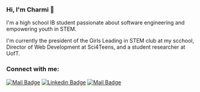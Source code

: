 ### Hi, I'm Charmi 👋
I'm a high school IB student passionate about software engineering and empowering youth in STEM. 

I'm currently the president of the Girls Leading in STEM club at my scchool, Director of Web Development at Sci4Teens, and a student researcher at UofT. 

### Connect with me:
[![Mail Badge](https://img.shields.io/badge/-@charmi_kadi-e84393?style=flat&labelColor=e84393&logo=instagram&logoColor=white)](https://instagram.com/charmi_kadi) 
[![Linkedin Badge](https://img.shields.io/badge/-Charmi-0e76a8?style=flat&labelColor=0e76a8&logo=linkedin&logoColor=white)](https://www.linkedin.com/in/charmikadi/)
[![Mail Badge](https://img.shields.io/badge/-Charmi-c0392b?style=flat&labelColor=c0392b&logo=gmail&logoColor=white)](mailto:kadicharmi@hotmail.com)
